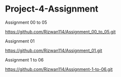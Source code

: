 # Project-4-Assignment

Assignment 00 to 05

https://github.com/Rizwan114/Assignment_00_to_05.git

Assignment 01

https://github.com/Rizwan114/Assignment_01.git

Assignment 1 to 06

https://github.com/Rizwan114/Assignment-1-to-06.git
